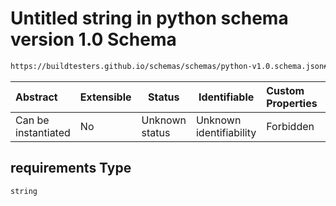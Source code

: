 # Untitled string in python schema version 1.0 Schema

```txt
https://buildtesters.github.io/schemas/schemas/python-v1.0.schema.json#/properties/package/properties/requirements
```




| Abstract            | Extensible | Status         | Identifiable            | Custom Properties | Additional Properties | Access Restrictions | Defined In                                                                         |
| :------------------ | ---------- | -------------- | ----------------------- | :---------------- | --------------------- | ------------------- | ---------------------------------------------------------------------------------- |
| Can be instantiated | No         | Unknown status | Unknown identifiability | Forbidden         | Allowed               | none                | [python-v1.0.schema.json\*](../out/python-v1.0.schema.json "open original schema") |

## requirements Type

`string`

